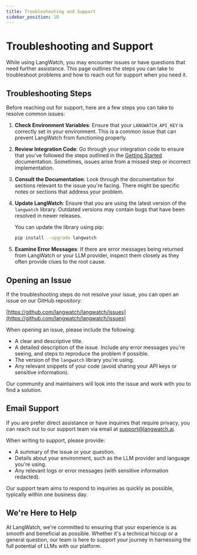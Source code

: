 ```yaml
---
title: Troubleshooting and Support
sidebar_position: 10
---
```


# Troubleshooting and Support

While using LangWatch, you may encounter issues or have questions that need further assistance. This page outlines the steps you can take to troubleshoot problems and how to reach out for support when you need it.

## Troubleshooting Steps

Before reaching out for support, here are a few steps you can take to resolve common issues:

1. **Check Environment Variables**: Ensure that your `LANGWATCH_API_KEY` is correctly set in your environment. This is a common issue that can prevent LangWatch from functioning properly.

2. **Review Integration Code**: Go through your integration code to ensure that you've followed the steps outlined in the [Getting Started](#) documentation. Sometimes, issues arise from a missed step or incorrect implementation.

3. **Consult the Documentation**: Look through the documentation for sections relevant to the issue you're facing. There might be specific notes or sections that address your problem.

4. **Update LangWatch**: Ensure that you are using the latest version of the `langwatch` library. Outdated versions may contain bugs that have been resolved in newer releases.

   You can update the library using pip:

   ```sh
   pip install --upgrade langwatch
   ```

5. **Examine Error Messages**: If there are error messages being returned from LangWatch or your LLM provider, inspect them closely as they often provide clues to the root cause.

## Opening an Issue

If the troubleshooting steps do not resolve your issue, you can open an issue on our GitHub repository:

[https://github.com/langwatch/langwatch/issues](https://github.com/langwatch/langwatch/issues)

When opening an issue, please include the following:

- A clear and descriptive title.
- A detailed description of the issue. Include any error messages you're seeing, and steps to reproduce the problem if possible.
- The version of the `langwatch` library you're using.
- Any relevant snippets of your code (avoid sharing your API keys or sensitive information).

Our community and maintainers will look into the issue and work with you to find a solution.

## Email Support

If you are prefer direct assistance or have inquiries that require privacy, you can reach out to our support team via email at support@langwatch.ai.

When writing to support, please provide:

- A summary of the issue or your question.
- Details about your environment, such as the LLM provider and language you're using.
- Any relevant logs or error messages (with sensitive information redacted).

Our support team aims to respond to inquiries as quickly as possible, typically within one business day.

## We're Here to Help

At LangWatch, we're committed to ensuring that your experience is as smooth and beneficial as possible. Whether it's a technical hiccup or a general question, our team is here to support your journey in harnessing the full potential of LLMs with our platform.